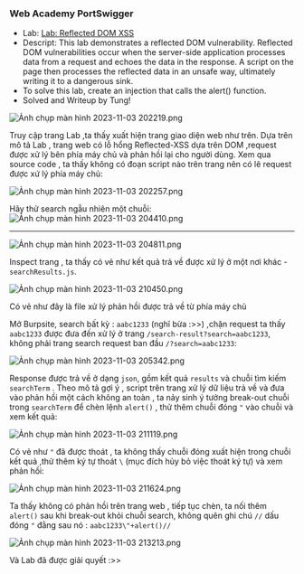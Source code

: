 ### Web Academy PortSwigger
* Lab: [Lab: Reflected DOM XSS](https://portswigger.net/web-security/cross-site-scripting/dom-based/lab-dom-xss-reflected)
* Descript: This lab demonstrates a reflected DOM vulnerability. Reflected DOM vulnerabilities occur when the server-side application processes data from a request and echoes the data in the response. A script on the page then processes the reflected data in an unsafe way, ultimately writing it to a dangerous sink.
* To solve this lab, create an injection that calls the alert() function.
* Solved and Writeup by Tung!

![Ảnh chụp màn hình 2023-11-03 202219.png](https://hackmd.io/_uploads/SJSAEuGQp.png)

Truy cập trang Lab ,ta thấy xuất hiện trang giao diện web như trên. Dựa trên mô tả Lab , trang web có lỗ hổng Reflected-XSS dựa trên DOM ,request được xử lý bên phía máy chủ và phản hồi lại cho người dùng.
Xem qua source code , ta thấy không có đoạn script nào trên trang nên có lẽ request được xứ lý phía máy chủ:  

![Ảnh chụp màn hình 2023-11-03 202257.png](https://hackmd.io/_uploads/Hy-d8_zQT.png)

Hãy thử search ngẫu nhiên một chuỗi:
![Ảnh chụp màn hình 2023-11-03 204410.png](https://hackmd.io/_uploads/B13TF_fXT.png)

---
![Ảnh chụp màn hình 2023-11-03 204811.png](https://hackmd.io/_uploads/S14B5OfmT.png)

Inspect trang , ta thấy có vẻ như kết quả trả về được xử lý ở một nơi khác - `searchResults.js`.

![Ảnh chụp màn hình 2023-11-03 210450.png](https://hackmd.io/_uploads/H1NwCdfmT.png)

Có vẻ như đây là file xử lý phản hồi được trả về từ phía máy chủ

Mở Burpsite, search bất kỳ : `aabc1233` (nghĩ bừa :>>) ,chặn request ta thấy `aabc1233` được đưa đến xử lý ở trang `/search-result?search=aabc1233`, không phải trang search request ban đầu `/?search=aabc1233`: 

![Ảnh chụp màn hình 2023-11-03 205342.png](https://hackmd.io/_uploads/B1X9ouGQp.png)

Response được trả về ở dạng `json`, gồm kết quả `results` và chuỗi tìm kiếm `searchTerm` . Theo mô tả gợi ý , script trên trang xử lý dữ liệu trả về và đưa vào phản hồi một cách không an toàn , ta nảy sinh ý tưởng break-out chuỗi trong `searchTerm` để chèn lệnh `alert()` , thử thêm chuỗi đóng `"` vào chuỗi và xem kết quả:  

![Ảnh chụp màn hình 2023-11-03 211119.png](https://hackmd.io/_uploads/Sy2JxYMX6.png)

Có vẻ như `"` đã được thoát , ta không thấy chuỗi đóng xuất hiện trong chuỗi kết quả ,thử thêm ký tự thoát `\` (mục đích hủy bỏ việc thoát ký tự) và xem phản hồi:   

![Ảnh chụp màn hình 2023-11-03 211624.png](https://hackmd.io/_uploads/Hy7kWtM76.png)

Ta thấy không có phản hồi trên trang web , tiếp tục chèn, ta nối thêm `alert()` sau khi break-out khỏi chuỗi search, không quên ghi chú `//` dấu đóng `"` đằng sau nó :  `aabc1233\"+alert()//` 

![Ảnh chụp màn hình 2023-11-03 213213.png](https://hackmd.io/_uploads/Bkz9EKz7T.png) 

Và Lab đã được giải quyết :>>
